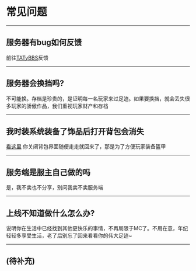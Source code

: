 # 常见问题

---

## 服务器有bug如何反馈

前往[TATyBBS](https://bbs.tatysmp.love/index.php?forums/bug%E5%8F%8D%E9%A6%88.5/)反馈

---

## 服务器会换挡吗?

不可能换。存档是珍贵的，是证明每一名玩家来过足迹。如果要换挡，就会丢失很多玩家的骄傲作品，我们重视玩家财产和存档

---

## 我时装系统装备了饰品后打开背包会消失

[看这里](https://wiki.tatysmp.love/#/Play/CosPlay/README?id=%e4%bb%96%e4%bc%9a%e5%bd%b1%e5%93%8d%e6%88%91%e8%a3%85%e5%a4%87%e7%9a%84%e7%9b%94%e7%94%b2%e5%90%97) 你关闭背包界面随便走走就回来了，那是为了方便玩家装备盔甲

---

## 服务端是服主自己做的吗

是，我不卖也不分享，别问我卖不卖服务端

---

## 上线不知道做什么怎么办?

说明你在生活中已经找到其他更快乐的事情，不再局限于MC了。不用在意，年纪轻轻多享受生活，老了后别忘了回来看看你的伟大足迹~

---

## (待补充)
